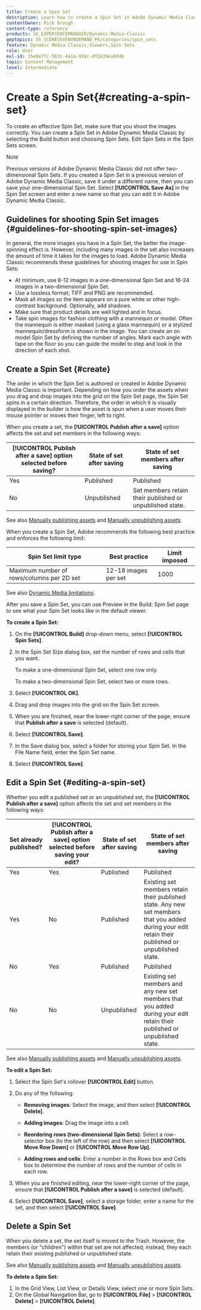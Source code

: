 ```yaml
---
title: Create a Spin Set
description: Learn how to create a Spin Set in Adobe Dynamic Media Classic.
contentOwner: Rick Brough
content-type: reference
products: SG_EXPERIENCEMANAGER/Dynamic-Media-Classic
geptopics: SG_SCENESEVENONDEMAND_PK/categories/spin_sets
feature: Dynamic Media Classic,Viewers,Spin Sets
role: User
exl-id: 35e8e7fc-5b3c-441a-959c-df2e39ea0d4b
topic: Content Management
level: Intermediate
---
```

# Create a Spin Set{#creating-a-spin-set}

To create an effective Spin Set, make sure that you shoot the images correctly. You can create a Spin Set in Adobe Dynamic Media Classic by selecting the Build button and choosing Spin Sets. Edit Spin Sets in the Spin Sets screen.

>[!NOTE]
>
>Previous versions of Adobe Dynamic Media Classic did not offer two-dimensional Spin Sets. If you created a Spin Set in a previous version of Adobe Dynamic Media Classic, save it under a different name, then you can save your one-dimensional Spin Set. Select **[!UICONTROL Save As]** in the Spin Set screen and enter a new name so that you can edit it in Adobe Dynamic Media Classic.

## Guidelines for shooting Spin Set images {#guidelines-for-shooting-spin-set-images}

In general, the more images you have in a Spin Set, the better the image-spinning effect is. However, including many images in the set also increases the amount of time it takes for the images to load. Adobe Dynamic Media Classic recommends these guidelines for shooting images for use in Spin Sets:

* At minimum, use 8-12 images in a one-dimensional Spin Set and 16-24 images in a two-dimensional Spin Set.
* Use a lossless format; TIFF and PNG are recommended.
* Mask all images so the item appears on a pure white or other high-contrast background. Optionally, add shadows.
* Make sure that product details are well lighted and in focus.
* Take spin images for fashion clothing with a mannequin or model. Often the mannequin is either masked (using a glass mannequin) or a stylized mannequin/dressform is shown in the image. You can create an on model Spin Set by defining the number of angles. Mark each angle with tape on the floor so you can guide the model to step and look in the direction of each shot.

## Create a Spin Set {#create}

The order in which the Spin Set is authored or created in Adobe Dynamic Media Classic is important. Depending on how you order the assets when you drag and drop images into the grid on the Spin Set page, the Spin Set spins in a certain direction. Therefore, the order in which it is visually displayed in the builder is how the asset is spun when a user moves their mouse pointer or moves their finger, left to right.

When you create a set, the **[!UICONTROL Publish after a save]** option affects the set and set members in the following ways:

| **[!UICONTROL Publish after a save]** option selected before saving? | State of set after saving | State of set members after saving |
| --- | --- | --- |
| Yes | Published | Published |
| No | Unpublished | Set members retain their published or unpublished state. |

See also [Manually publishing assets](publishing-files.md#manually-publishing-assets) and [Manually unpublishing assets](publishing-files.md#manually-unpublishing-assets).

When you create a Spin Set, Adobe recommends the following best practice and enforces the following limit:

| Spin Set limit type | Best practice | Limit imposed |
| --- | --- | --- |
| Maximum number of rows/columns per 2D set | 12-18 images per set | 1000 |

See also [Dynamic Media limitations](/help/using/limitations.md).

After you save a Spin Set, you can use Preview in the Build: Spin Set page to see what your Spin Set looks like in the default viewer.

**To create a Spin Set:**

1. On the **[!UICONTROL Build]** drop-down menu, select **[!UICONTROL Spin Sets]**.
1. In the Spin Set Size dialog box, set the number of rows and cells that you want.

   To make a one-dimensional Spin Set, select one row only.

   To make a two-dimensional Spin Set, select two or more rows.

1. Select **[!UICONTROL OK]**.
1. Drag and drop images into the grid on the Spin Set screen.
1. When you are finished, near the lower-right corner of the page, ensure that **Publish after a save** is selected (default).
1. Select **[!UICONTROL Save]**.
1. In the Save dialog box, select a folder for storing your Spin Set. In the File Name field, enter the Spin Set name.
1. Select **[!UICONTROL Save]**.

## Edit a Spin Set {#editing-a-spin-set}

Whether you edit a published set or an unpublished set, the **[!UICONTROL Publish after a save]** option affects the set and set members in the following ways:

| Set already published? | **[!UICONTROL Publish after a save]** option selected before saving your edit? | State of set after saving | State of set members after saving |
| --- | --- | --- | --- |
| Yes | Yes | Published | Published |
| Yes | No | Published | Existing set members retain their published state. Any new set members that you added during your edit retain their published or unpublished state. |
| No | Yes | Published | Published |
| No | No | Unpublished | Existing set members and any new set members that you added during your edit retain their published or unpublished state. |

See also [Manually publishing assets](publishing-files.md#manually-publishing-assets) and [Manually unpublishing assets](publishing-files.md#manually-unpublishing-assets).

**To edit a Spin Set:**

1. Select the Spin Set's rollover **[!UICONTROL Edit]** button.
1. Do any of the following:

    * **Removing images**: Select the image, and then select **[!UICONTROL Delete]**.

    * **Adding images**: Drag the image into a cell.

    * **Reordering rows (two-dimensional Spin Sets)**: Select a row-selector box (to the left of the row) and then select **[!UICONTROL Move Row Down]** or **[!UICONTROL Move Row Up]**.

    * **Adding rows and cells**: Enter a number in the Rows box and Cells box to determine the number of rows and the number of cells in each row.

1. When you are finished editing, near the lower-right corner of the page, ensure that **[!UICONTROL Publish after a save]** is selected (default).
1. Select **[!UICONTROL Save]**, select a storage folder, enter a name for the set, and then select **[!UICONTROL Save]**.

## Delete a Spin Set

When you delete a set, the set itself is moved to the Trash. However, the members (or "children") within that set are not affected; instead, they each retain their existing published or unpublished state.

See also [Manually publishing assets](publishing-files.md#manually-publishing-assets) and [Manually unpublishing assets](publishing-files.md#manually-unpublishing-assets).

**To delete a Spin Set:**

1. In the Grid View, List View, or Details View, select one or more Spin Sets.
1. On the Global Navigation Bar, go to **[!UICONTROL File]** > **[!UICONTROL Delete]** > **[!UICONTROL Delete]**.
